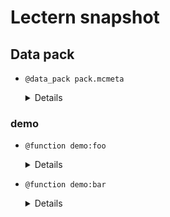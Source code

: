 # Lectern snapshot

## Data pack

- `@data_pack pack.mcmeta`

  <details>

  ```json
  {
    "pack": {
      "pack_format": 8,
      "description": ""
    }
  }
  ```

  </details>

### demo

- `@function demo:foo`

  <details>

  ```mcfunction
  say foo
  @functionn demo:foo
  say still in the same function
  @@@@
  @ @ @
  ```

  </details>

- `@function demo:bar`

  <details>

  ```mcfunction
  say bar
   @function demo:bar
   say hello
    @function demo:bar
    say world
  ```

  </details>
